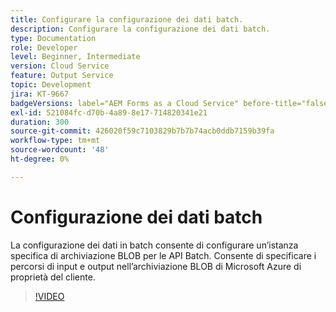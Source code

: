 ```yaml
---
title: Configurare la configurazione dei dati batch.
description: Configurare la configurazione dei dati batch.
type: Documentation
role: Developer
level: Beginner, Intermediate
version: Cloud Service
feature: Output Service
topic: Development
jira: KT-9667
badgeVersions: label="AEM Forms as a Cloud Service" before-title="false"
exl-id: 521084fc-d70b-4a89-8e17-714820341e21
duration: 300
source-git-commit: 426020f59c7103829b7b7b74acb0ddb7159b39fa
workflow-type: tm+mt
source-wordcount: '48'
ht-degree: 0%

---
```


# Configurazione dei dati batch

La configurazione dei dati in batch consente di configurare un’istanza specifica di archiviazione BLOB per le API Batch. Consente di specificare i percorsi di input e output nell’archiviazione BLOB di Microsoft Azure di proprietà del cliente.

>[!VIDEO](https://video.tv.adobe.com/v/340128?quality=12&learn=on)

